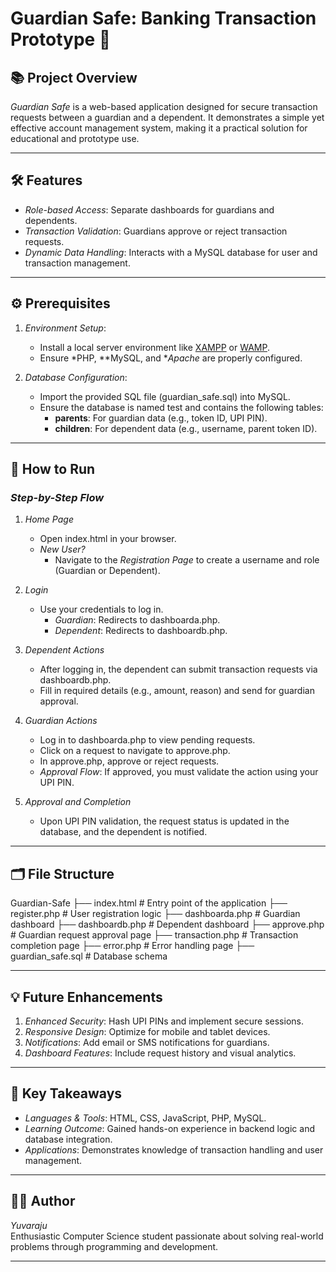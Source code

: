 # Guardian Safe: Banking Transaction Prototype 🚀

## 📚 Project Overview  
*Guardian Safe* is a web-based application designed for secure transaction requests between a guardian and a dependent. It demonstrates a simple yet effective account management system, making it a practical solution for educational and prototype use.

---

## 🛠 Features  
- *Role-based Access*: Separate dashboards for guardians and dependents.
- *Transaction Validation*: Guardians approve or reject transaction requests.
- *Dynamic Data Handling*: Interacts with a MySQL database for user and transaction management.

---

## ⚙ Prerequisites  

1. *Environment Setup*:  
   - Install a local server environment like [XAMPP](https://www.apachefriends.org/) or [WAMP](https://www.wampserver.com/).  
   - Ensure *PHP, **MySQL, and **Apache* are properly configured.

2. *Database Configuration*:  
   - Import the provided SQL file (guardian_safe.sql) into MySQL.  
   - Ensure the database is named test and contains the following tables:  
     - **parents**: For guardian data (e.g., token ID, UPI PIN).  
     - **children**: For dependent data (e.g., username, parent token ID).

---

## 🚀 How to Run  

### *Step-by-Step Flow*

1. *Home Page*  
   - Open index.html in your browser.  
   - *New User?*  
     - Navigate to the *Registration Page* to create a username and role (Guardian or Dependent).

2. *Login*  
   - Use your credentials to log in.  
     - *Guardian*: Redirects to dashboarda.php.  
     - *Dependent*: Redirects to dashboardb.php.

3. *Dependent Actions*  
   - After logging in, the dependent can submit transaction requests via dashboardb.php.  
   - Fill in required details (e.g., amount, reason) and send for guardian approval.

4. *Guardian Actions*  
   - Log in to dashboarda.php to view pending requests.  
   - Click on a request to navigate to approve.php.  
   - In approve.php, approve or reject requests.  
   - *Approval Flow*: If approved, you must validate the action using your UPI PIN.

5. *Approval and Completion*  
   - Upon UPI PIN validation, the request status is updated in the database, and the dependent is notified.

---

## 🗂 File Structure  

 Guardian-Safe ├── index.html # Entry point of the application ├── register.php # User registration logic ├── dashboarda.php # Guardian dashboard ├── dashboardb.php # Dependent dashboard ├── approve.php # Guardian request approval page ├── transaction.php # Transaction completion page ├── error.php # Error handling page ├── guardian_safe.sql # Database schema


---

## 💡 Future Enhancements  
1. *Enhanced Security*: Hash UPI PINs and implement secure sessions.  
2. *Responsive Design*: Optimize for mobile and tablet devices.  
3. *Notifications*: Add email or SMS notifications for guardians.  
4. *Dashboard Features*: Include request history and visual analytics.

---

## 🎯 Key Takeaways  
- *Languages & Tools*: HTML, CSS, JavaScript, PHP, MySQL.  
- *Learning Outcome*: Gained hands-on experience in backend logic and database integration.  
- *Applications*: Demonstrates knowledge of transaction handling and user management.

---

## 👨‍💻 Author  
*Yuvaraju*  
Enthusiastic Computer Science student passionate about solving real-world problems through programming and development.

---
